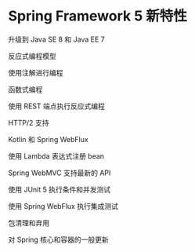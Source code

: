 # Spring Framework 5 新特性

升级到 Java SE 8 和 Java EE 7

反应式编程模型

使用注解进行编程

函数式编程

使用 REST 端点执行反应式编程

HTTP/2 支持

Kotlin 和 Spring WebFlux

使用 Lambda 表达式注册 bean

Spring WebMVC 支持最新的 API

使用 JUnit 5 执行条件和并发测试

使用 Spring WebFlux 执行集成测试

包清理和弃用

对 Spring 核心和容器的一般更新



